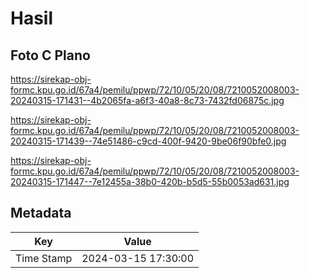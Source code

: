 # Hasil

## Foto C Plano

https://sirekap-obj-formc.kpu.go.id/67a4/pemilu/ppwp/72/10/05/20/08/7210052008003-20240315-171431--4b2065fa-a6f3-40a8-8c73-7432fd06875c.jpg

https://sirekap-obj-formc.kpu.go.id/67a4/pemilu/ppwp/72/10/05/20/08/7210052008003-20240315-171439--74e51486-c9cd-400f-9420-9be06f90bfe0.jpg

https://sirekap-obj-formc.kpu.go.id/67a4/pemilu/ppwp/72/10/05/20/08/7210052008003-20240315-171447--7e12455a-38b0-420b-b5d5-55b0053ad631.jpg


## Metadata

| Key        | Value               |
| ---------- | ------------------- |
| Time Stamp | 2024-03-15 17:30:00 |




